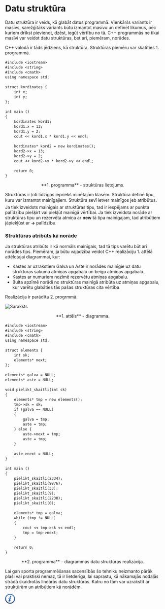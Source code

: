 # Datu struktūra

Datu struktūra ir veids, kā glabāt datus programmā. Vienkāršs variants ir masīvs, sarežģītāks variants būtu izmantot masīvu un definēt likumus, pēc kuriem drīkst pievienot, dzēst, iegūt vērtību no tā. C++ programmās ne tikai masīvi var veidot datu struktūras, bet arī, piemēram, norādes.

C++ valodā ir tāds jēdziens, kā struktūra. Struktūras piemēru var skatīties 1. programmā.

```
#include <iostream>
#include <string>
#include <cmath>
using namespace std;

struct kordinates {
    int x;
    int y;
};

int main ()
{
    kordinates kord1;
    kord1.x = 13;
    kord1.y = 2;
    cout << kord1.x * kord1.y << endl;

    kordinates* kord2 = new kordinates();
    kord2->x = 13;
    kord2->y = 2;
    cout << kord2->x * kord2->y << endl;

    return 0;
}
```

<center>**1. programma** - struktūras lietojums.</center>

Struktūras ir ļoti līdzīgas iepriekš minētajām klasēm. Struktūra definē tipu, kuru var izmantot mainīgajiem. Struktūra sevī ietver mainīgos jeb atribūtus. Ja tiek izveidots mainīgais ar struktūras tipu, tad ir iespējams ar punkta palīdzību piešķirt vai piekļūt mainīgā vērtībai. Ja tiek izveidota norāde ar struktūras tipu un rezervēta atmiņa ar **new** tā tipa mainīgajam, tad atribūtiem jāpiekļūst ar **->** palīdzību.

### Struktūras atribūts kā norāde

Ja struktūras atribūts ir kā normāls mainīgais, tad tā tips varētu būt arī norādes tips. Piemēram, ja būtu vajadzība veidot C++ realizāciju 1. attēlā attēlotajai diagrammai, kur:

- Kastes ar uzrakstiem Galva un Aste ir norādes mainīgie uz datu struktūras sākuma atmiņas apgabalu un beigu atmiņas apgabalu.
- Kastes ar numuriem nozīmē rezervētu atmiņas apgabalu.
- Bulta apzīmē norādi no struktūras mainīgā atribūta uz atmiņas apgabalu, kur varētu glabāties tās pašas struktūras cita vērtība.


Realizācija ir parādīta 2. progrmmā.

![Saraksts](/media/theory/list.png)

<center>**1. attēls** - diagramma.</center>

```
#include <iostream>
#include <string>
#include <cmath>
using namespace std;

struct elements {
    int sk;
    elements* next;
};

elements* galva = NULL;
elements* aste = NULL;

void pielikt_skaitli(int sk)
{
    elements* tmp = new elements();
    tmp->sk = sk;
    if (galva == NULL)
    {
        galva = tmp;
        aste = tmp;
    } else {
        aste->next = tmp;
        aste = tmp;
    }

    aste->next = NULL;
}

int main ()
{
    pielikt_skaitli(2334);
    pielikt_skaitli(9876);
    pielikt_skaitli(33);
    pielikt_skaitli(9);
    pielikt_skaitli(2230);
    pielikt_skaitli(0);

    elements* tmp = galva;
    while (tmp != NULL)
    {
        cout << tmp->sk << endl;
        tmp = tmp->next;
    }

    return 0;
}
```

<center>**2. programma** - diagrammas datu struktūras realizācija.</center>

Lai gan sporta programmēšanas sacensībās šo tehniku neizmanto pārāk plaši vai praktiski nemaz, tā ir lietderīga, lai saprastu, kā nākamajās nodaļās strādā skaidrotās lineārās datu struktūras. Katru no tām var uzrakstīt ar struktūrām un atribūtiem kā norādēm.

<a href="http://www.cplusplus.com/doc/tutorial/structures/" target="_blank">![Vairāk informācija](/media/theory/information.png)</a>